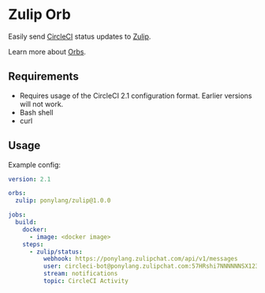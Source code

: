 # Zulip Orb

Easily send [CircleCI](https://circleci.com/ "CircleCI") status updates to [Zulip](https://zulipchat.com/ "Zulip").

Learn more about [Orbs](https://circleci.com/docs/2.0/using-orbs/ "Using Orbs").

## Requirements

- Requires usage of the CircleCI 2.1 configuration format. Earlier versions will not work.
- Bash shell
- curl

## Usage

Example config:

```yaml
version: 2.1

orbs:
  zulip: ponylang/zulip@1.0.0

jobs:
  build:
    docker:
      - image: <docker image>
    steps:
      - zulip/status:
          webhook: https://ponylang.zulipchat.com/api/v1/messages
          user: circleci-bot@ponylang.zulipchat.com:57HRshi7NNNNNNSX123
          stream: notifications
          topic: CircleCI Activity
```

